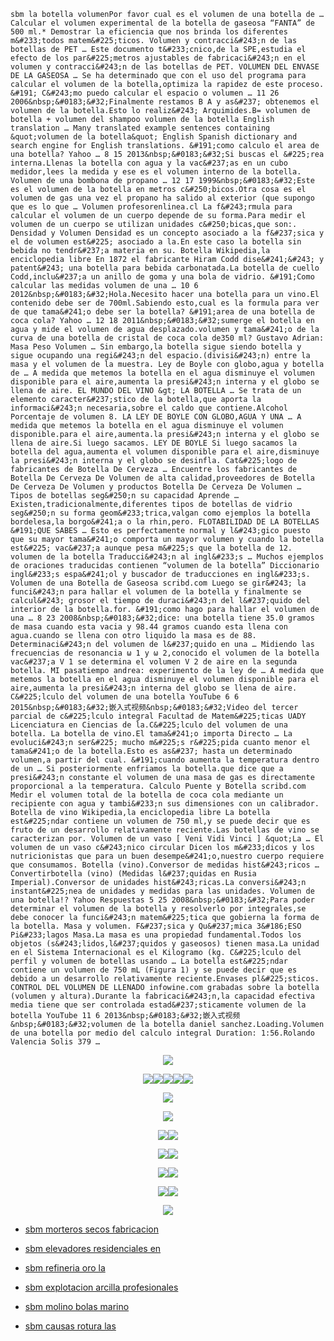 
```
sbm la botella volumenPor favor cual es el volumen de una botella de … Calcular el volumen experimental de la botella de gaseosa “FANTA” de 500 ml.* Demostrar la eficiencia que nos brinda los diferentes m&#233;todos matem&#225;ticos. Volumen y contracci&#243;n de las botellas de PET … Este documento t&#233;cnico,de la SPE,estudia el efecto de los par&#225;metros ajustables de fabricaci&#243;n en el volumen y contracci&#243;n de las botellas de PET. VOLUMEN DEL ENVASE DE LA GASEOSA … Se ha determinado que con el uso del programa para calcular el volumen de la botella,optimiza la rapidez de este proceso. &#191; C&#243;mo puedo calcular el espacio o volumen … 11 26 2006&nbsp;&#0183;&#32;Finalmente restamos B A y as&#237; obtenemos el volumen de la botella.Esto lo realiz&#243; Arquimides.B= volumen de botella + volumen del shampoo volumen de la botella English translation … Many translated example sentences containing &quot;volumen de la botella&quot; English Spanish dictionary and search engine for English translations. &#191;como calculo el area de una botella? Yahoo … 8 15 2013&nbsp;&#0183;&#32;Si buscas el &#225;rea interna.Llenas la botella con agua y la vac&#237;as en un cubo medidor,lees la medida y ese es el volumen interno de la botella. Volumen de una bombona de propano … 12 17 1999&nbsp;&#0183;&#32;Este es el volumen de la botella en metros c&#250;bicos.Otra cosa es el volumen de gas una vez el propano ha salido al exterior (que supongo que es lo que … Volumen profesorenlinea.cl La f&#243;rmula para calcular el volumen de un cuerpo depende de su forma.Para medir el volumen de un cuerpo se utilizan unidades c&#250;bicas,que son:. Densidad y Volumen Densidad es un concepto asociado a la f&#237;sica y el de volumen est&#225; asociado a la.En este caso la botella sin bebida no tendr&#237;a materia en su. Botella Wikipedia,la enciclopedia libre En 1872 el fabricante Hiram Codd dise&#241;&#243; y patent&#243; una botella para bebida carbonatada.La botella de cuello Codd,inclu&#237;a un anillo de goma y una bola de vidrio. &#191;Como calcular las medidas volumen de una … 10 6 2012&nbsp;&#0183;&#32;Hola.Necesito hacer una botella para un vino.El contenido debe ser de 700ml.Sabiendo esto,cual es la formula para ver de que tama&#241;o debe ser la botella? &#191;area de una botella de coca cola? Yahoo … 12 18 2011&nbsp;&#0183;&#32;sumerge el botella en agua y mide el volumen de agua desplazado.volumen y tama&#241;o de la curva de una botella de cristal de coca cola de350 ml? Gustavo Adrian: Masa Peso Volumen … Sin embargo,la botella sigue siendo botella y sigue ocupando una regi&#243;n del espacio.(divisi&#243;n) entre la masa y el volumen de la muestra. Ley de Boyle con globo,agua y botella de … A medida que metemos la botella en el agua disminuye el volumen disponible para el aire,aumenta la presi&#243;n interna y el globo se llena de aire. EL MUNDO DEL VINO &gt; LA BOTELLA … Se trata de un elemento caracter&#237;stico de la botella,que aporta la informaci&#243;n necesaria,sobre el caldo que contiene.Alcohol Porcentaje de volumen 8. LA LEY DE BOYLE CON GLOBO,AGUA Y UNA … A medida que metemos la botella en el agua disminuye el volumen disponible.para el aire,aumenta.la presi&#243;n interna y el globo se llena de aire.Si luego sacamos. LEY DE BOYLE Si luego sacamos la botella del agua,aumenta el volumen disponible para el aire,disminuye la presi&#243;n interna y el globo se desinfla. Cat&#225;logo de fabricantes de Botella De Cerveza … Encuentre los fabricantes de Botella De Cerveza De Volumen de alta calidad,proveedores de Botella De Cerveza De Volumen y productos Botella De Cerveza De Volumen … Tipos de botellas seg&#250;n su capacidad Aprende … Existen,tradicionalmente,diferentes tipos de botellas de vidrio seg&#250;n su forma geom&#233;trica,valgan como ejemplos la botella bordelesa,la borgo&#241;a o la rhin,pero. FLOTABILIDAD DE LA BOTELLAS &#191;QUE SABES … Esto es perfectamente normal y l&#243;gico puesto que su mayor tama&#241;o comporta un mayor volumen y cuando la botella est&#225; vac&#237;a aunque pesa m&#225;s que la botella de 12. volumen de la botella Traducci&#243;n al ingl&#233;s … Muchos ejemplos de oraciones traducidas contienen “volumen de la botella” Diccionario ingl&#233;s espa&#241;ol y buscador de traducciones en ingl&#233;s. Volumen de una Botella de Gaseosa scribd.com Luego se gir&#243; la funci&#243;n para hallar el volumen de la botella y finalmente se calcul&#243; grosor el tiempo de duraci&#243;n del l&#237;quido del interior de la botella.for. &#191;como hago para hallar el volumen de una … 8 23 2008&nbsp;&#0183;&#32;dice: una botella tiene 35.0 gramos de masa cuando esta vacia y 98.44 gramos cuando esta llena con agua.cuando se llena con otro liquido la masa es de 88. Determinaci&#243;n del volumen de l&#237;quido en una … Midiendo las frecuencias de resonancia ω 1 y ω 2,conocido el volumen de la botella vac&#237;a V 1 se determina el volumen V 2 de aire en la segunda botella. MI pasatiempo andrea: experimento de la ley de … A medida que metemos la botella en el agua disminuye el volumen disponible para el aire,aumenta la presi&#243;n interna del globo se llena de aire. C&#225;lculo del volumen de una botella YouTube 6 6 2015&nbsp;&#0183;&#32;嵌入式视频&nbsp;&#0183;&#32;Video del tercer parcial de c&#225;lculo integral Facultad de Matem&#225;ticas UADY Licenciatura en Ciencias de la.C&#225;lculo del volumen de una botella. La botella de vino.El tama&#241;o importa Directo … La evoluci&#243;n ser&#225; mucho m&#225;s r&#225;pida cuanto menor el tama&#241;o de la botella.Esto es as&#237; hasta un determinado volumen,a partir del cual. &#191;cuando aumenta la temperatura dentro de un … Si posteriormente enfriamos la botella.que dice que a presi&#243;n constante el volumen de una masa de gas es directamente proporcional a la temperatura. Calculo Puente y Botella scribd.com Medir el volumen total de la botella de coca cola mediante un recipiente con agua y tambi&#233;n sus dimensiones con un calibrador. Botella de vino Wikipedia,la enciclopedia libre La botella est&#225;ndar contiene un volumen de 750 ml,y se puede decir que es fruto de un desarrollo relativamente reciente.Las botellas de vino se caracterizan por. Volumen de un vaso [ Veni Vidi Vinci ] &quot;La … El volumen de un vaso c&#243;nico circular Dicen los m&#233;dicos y los nutricionistas que para un buen desempe&#241;o,nuestro cuerpo requiere que consumamos. Botella (vino).Conversor de medidas hist&#243;ricos … Convertirbotella (vino) (Medidas l&#237;quidas en Rusia Imperial).Conversor de unidades hist&#243;ricas.La conversi&#243;n instant&#225;nea de unidades y medidas para las unidades. Volumen de una botella!? Yahoo Respuestas 5 25 2008&nbsp;&#0183;&#32;Para poder determinar el volumen de la botella y resolverlo por integrales,se debe conocer la funci&#243;n matem&#225;tica que gobierna la forma de la botella. Masa y volumen. F&#237;sica y Qu&#237;mica 3&#186;ESO Pi&#233;lagos Masa.La masa es una propiedad fundamental.Todos los objetos (s&#243;lidos,l&#237;quidos y gaseosos) tienen masa.La unidad en el Sistema Internacional es el Kilogramo (kg. C&#225;lculo del perfil y volumen de botellas usando … La botella est&#225;ndar contiene un volumen de 750 mL (Figura 1) y se puede decir que es debido a un desarrollo relativamente reciente.Envases pl&#225;sticos. CONTROL DEL VOLUMEN DE LLENADO infowine.com grabadas sobre la botella (volumen y altura).Durante la fabricaci&#243;n,la capacidad efectiva media tiene que ser controlada estad&#237;sticamente volumen de la botella YouTube 11 6 2013&nbsp;&#0183;&#32;嵌入式视频&nbsp;&#0183;&#32;volumen de la botella daniel sanchez.Loading.Volumen de una botella por medio del calculo integral Duration: 1:56.Rolando Valencia Solis 379 … 
```

<div align="center">

<a href="https://es-crusher.shibang-china.com/github&k=sbm+la+botella+volumen"><img src="https://static.shibang-china.com/es/crusher/logo.jpg"></a>

<a href="https://es-crusher.shibang-china.com/github&k=sbm+la+botella+volumen"><img src="https://static.shibang-china.com/es/crusher/index.jpg"></a><a href="https://es-crusher.shibang-china.com/material.htmlgithub&k=sbm+la+botella+volumen"><img src="https://static.shibang-china.com/es/crusher/material.jpg"></a><a href="https://es-crusher.shibang-china.com/application.htmlgithub&k=sbm+la+botella+volumen"><img src="https://static.shibang-china.com/es/crusher/application.jpg"></a><a href="https://es-crusher.shibang-china.com/aboutus.htmlgithub&k=sbm+la+botella+volumen"><img src="https://static.shibang-china.com/es/crusher/aboutus.jpg"></a><a href="https://es-crusher.shibang-china.com/contact.htmlgithub&k=sbm+la+botella+volumen"><img src="https://static.shibang-china.com/es/crusher/contact.jpg"></a>

<a href="https://es-crusher.shibang-china.com/github&k=sbm+la+botella+volumen"><img src="https://static.shibang-china.com/es/crusher/banner.jpg"></a>

<a href="https://swt.shibang-china.com/github&k=sbm+la+botella+volumen"><img src="https://static.shibang-china.com/es/crusher/text.jpg"></a>

<a href="https://swt.shibang-china.com/github&k=sbm+la+botella+volumen"><img src="https://static.shibang-china.com/es/crusher/chat.jpg"></a><a href="https://es-crusher.shibang-china.com/contact.htmlgithub&k=sbm+la+botella+volumen"><img src="https://static.shibang-china.com/es/crusher/message.jpg"></a>

<a href="https://es-crusher.shibang-china.com/products/pe.htmlgithub&k=sbm+la+botella+volumen"><img src="https://static.shibang-china.com/es/crusher/pe.jpg"></a><a href="https://es-crusher.shibang-china.com/products/pf.htmlgithub&k=sbm+la+botella+volumen"><img src="https://static.shibang-china.com/es/crusher/pf.jpg"></a>

<a href="https://es-crusher.shibang-china.com/products/hpt.htmlgithub&k=sbm+la+botella+volumen"><img src="https://static.shibang-china.com/es/crusher/hpt.jpg"></a><a href="https://es-crusher.shibang-china.com/products/vsi.htmlgithub&k=sbm+la+botella+volumen"><img src="https://static.shibang-china.com/es/crusher/vsi.jpg"></a>

<a href="https://es-crusher.shibang-china.com/products/klv.htmlgithub&k=sbm+la+botella+volumen"><img src="https://static.shibang-china.com/es/crusher/klv.jpg"></a><a href="https://es-crusher.shibang-china.com/products/portable.htmlgithub&k=sbm+la+botella+volumen"><img src="https://static.shibang-china.com/es/crusher/portable.jpg"></a>

<a href="https://swt.shibang-china.com/github&k=sbm+la+botella+volumen"><img src="https://static.shibang-china.com/es/crusher/case.jpg"></a>

</div>


* [sbm morteros secos fabricacion](sbm%20morteros%20secos%20fabricacion.md)

* [sbm elevadores residenciales en](sbm%20elevadores%20residenciales%20en.md)

* [sbm refineria oro la](sbm%20refineria%20oro%20la.md)

* [sbm explotacion arcilla profesionales](sbm%20explotacion%20arcilla%20profesionales.md)

* [sbm molino bolas marino](sbm%20molino%20bolas%20marino.md)

* [sbm causas rotura las](sbm%20causas%20rotura%20las.md)